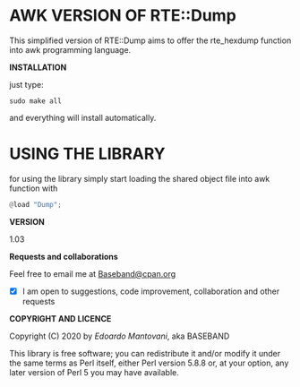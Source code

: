 AWK VERSION OF RTE::Dump
===========================

This simplified version of RTE::Dump aims to offer the rte_hexdump function into awk programming language.


**INSTALLATION**

just type:

```shell
sudo make all
```

and everything will install automatically.

USING THE LIBRARY
=======================

for using the library simply start loading the shared object file into awk
function with

```awk
@load "Dump";
```

**VERSION**

1.03


**Requests and collaborations**

Feel free to email me at <Baseband@cpan.org>
- [x] I am open to suggestions, code improvement, collaboration and other requests



**COPYRIGHT AND LICENCE**

Copyright (C) 2020 by *Edoardo Mantovani*, aka BASEBAND


This library is free software; you can redistribute it and/or modify
it under the same terms as Perl itself, either Perl version 5.8.8 or,
at your option, any later version of Perl 5 you may have available.

